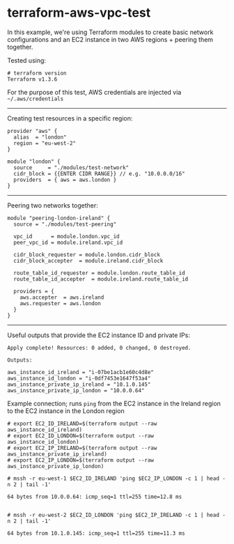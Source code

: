 # terraform-aws-vpc-test

In this example, we're using Terraform modules to create basic network configurations and an EC2 instance in two AWS regions + peering them together.

Tested using:
```
# terraform version
Terraform v1.3.6
```

For the purpose of this test, AWS credentials are injected via `~/.aws/credentials`

---

Creating test resources in a specific region:

```
provider "aws" {
  alias  = "london"
  region = "eu-west-2"
}

module "london" {
  source     = "./modules/test-network"
  cidr_block = {{ENTER CIDR RANGE}} // e.g. "10.0.0.0/16"
  providers  = { aws = aws.london }
}
```

---

Peering two networks together:
```
module "peering-london-ireland" {
  source = "./modules/test-peering"

  vpc_id      = module.london.vpc_id
  peer_vpc_id = module.ireland.vpc_id

  cidr_block_requester = module.london.cidr_block
  cidr_block_accepter  = module.ireland.cidr_block

  route_table_id_requester = module.london.route_table_id
  route_table_id_accepter  = module.ireland.route_table_id

  providers = {
    aws.accepter  = aws.ireland
    aws.requester = aws.london
  }
}
```

---

Useful outputs that provide the EC2 instance ID and private IPs:
```
Apply complete! Resources: 0 added, 0 changed, 0 destroyed.

Outputs:

aws_instance_id_ireland = "i-07be1acb1e60c4d8e"
aws_instance_id_london = "i-0df7453e1647f53a4"
aws_instance_private_ip_ireland = "10.1.0.145"
aws_instance_private_ip_london = "10.0.0.64"
```


Example connection; runs `ping` from the EC2 instance in the Ireland region to the EC2 instance in the London region
```
# export EC2_ID_IRELAND=$(terraform output --raw aws_instance_id_ireland)
# export EC2_ID_LONDON=$(terraform output --raw aws_instance_id_london)
# export EC2_IP_IRELAND=$(terraform output --raw aws_instance_private_ip_ireland)
# export EC2_IP_LONDON=$(terraform output --raw aws_instance_private_ip_london)

# mssh -r eu-west-1 $EC2_ID_IRELAND 'ping $EC2_IP_LONDON -c 1 | head -n 2 | tail -1'

64 bytes from 10.0.0.64: icmp_seq=1 ttl=255 time=12.8 ms


# mssh -r eu-west-2 $EC2_ID_LONDON 'ping $EC2_IP_IRELAND -c 1 | head -n 2 | tail -1'

64 bytes from 10.1.0.145: icmp_seq=1 ttl=255 time=11.3 ms
```

